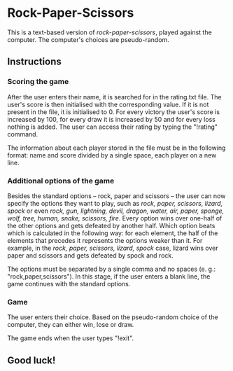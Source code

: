# Rock-Paper-Scissors
This is a text-based version of _rock-paper-scissors_, played against the computer. The computer's choices are pseudo-random.

## Instructions

### Scoring the game
After the user enters their name, it is searched for in the rating.txt file. The user's score is then initialised with the corresponding value. If it is not present in the file, it is initialised to 0. For every victory the user's score is increased by 100, for every draw it is increased by 50 and for every loss nothing is added. The user can access their rating by typing the "!rating" command.

The information about each player stored in the file must be in the following format: name and score divided by a single space, each player on a new line. 

### Additional options of the game
Besides the standard options – rock, paper and scissors – the user can now specify the options they want to play, such as _rock, paper, scissors, lizard, spock_ or even _rock, gun, lightning, devil, dragon, water, air, paper, sponge, wolf, tree, human, snake, scissors, fire_. Every option wins over one-half of the other options and gets defeated by another half. Which option beats which is calculated in the following way: for each element, the half of the elements that precedes it represents the options weaker than it. For example, in the _rock, paper, scissors, lizard, spock_ case, lizard wins over paper and scissors and gets defeated by spock and rock. 

The options must be separated by a single comma and no spaces (e. g.: "rock,paper,scissors"). In this stage, if the user enters a blank line, the game continues with the standard options.

### Game
The user enters their choice. Based on the pseudo-random choice of the computer, they can either win, lose or draw.

The game ends when the user types "!exit".

## Good luck!
